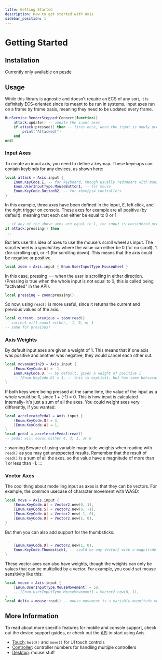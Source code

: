 ```yaml
---
title: Getting Started
description: How to get started with Axis
sidebar_position: 1
---
```


# Getting Started

## Installation
Currently only available on [pesde](https://pesde.dev/packages/killergg/axis)

## Usage
While this library is agnostic and doesn't require an ECS of any sort, it is definitely ECS-oriented since its meant to be run in systems. Input axes run on a frame by frame basis, meaning they need to be updated every frame.
```lua
RunService.RenderStepped:Connect(function()
    attack:update() -- update the input axes
    if attack:pressed() then -- fires once, when the input is newly pressed
        print("Attacked!")
    end
end)
```


### Input Axes
To create an input axis, you need to define a keymap. These keymaps can contain keybinds for any devices, as shown here:
```lua
local attack = Axis.input {
    Enum.KeyCode.E, -- for keyboard, though usually redundant with mouse
    Enum.UserInputType.MouseButton1, -- for mouse
    Enum.KeyCode.ButtonR2, -- for xbox/ps4 controllers
}
```

In this example, three axes have been defined in the input, E, left click, and the right trigger on console. These axes for example are all positive (by default), meaning that each can either be equal to 0 or 1.
```lua
-- if any of the above axes are equal to 1, the input is considered pressing
if attack:pressing() then
...
```

But lets use this idea of axes to use the mouse's scroll wheel as input. The scroll wheel is a *special key* where the value can either be 0 (for no scroll), 1 (for scrolling up), or -1 (for scrolling down). This means that the axis could be negative or positive.
```lua
local zoom = Axis.input { Enum.UserInputType.MouseWheel }
```
In this case, pressing == when the user is scrolling in either direction. (Pressing is true when the whole input is not equal to 0, this is called being "activated" in the API).
```lua
local pressing = zoom:pressing()
```
So now, using `read()` is more useful, since it returns the current and previous values of the axis.
```lua
local current, previous = zoom:read()
-- current will equal either, -1, 0, or 1
-- same for previous!
```


### Axis Weights
By default input axes are given a weight of 1. This means that if one axis was positive and another was negative, they would cancel each other out.
```lua
local movementIn2D = Axis.input {
    [Enum.KeyCode.A] = -1,
    Enum.KeyCode.D, -- by default, given a weight of positive 1
    -- [Enum.KeyCode.D] = 1, -- this is explicit, but has same behavior
}
```
If both keys were being pressed at the same time, the value of the input as a whole would be 0, since 1 + (-1) = 0. This is how input is calculated internally- it's just a sum of all the axes. You could weight axes very differently, if you wanted:
```lua
local acceleratePedal = Axis.input {
    [Enum.KeyCode.Q] = 3,
    [Enum.KeyCode.W] = 1,
}
local pedal = acceleratePedal:read()
-- pedal will equal either 4, 3, 1, or 0
```
:::warning
Beware of using variable magnitude weights when reading with `read()` as you may get unexpected results. Remember that the result of `read()` is a sum of all the axes, so the value have a magnitude of more than 1 or less than -1.
:::

### Vector Axes
The cool thing about modelling input as axes is that they can be vectors. For example, the common usecase of character movement with WASD:
```lua
local move = Axis.input {
    [Enum.KeyCode.W] = Vector2.new(0, 1),
    [Enum.KeyCode.S] = Vector2.new(0, -1),
    [Enum.KeyCode.A] = Vector2.new(-1, 0),
    [Enum.KeyCode.D] = Vector2.new(1, 0),
}
```
But then you can also add support for the thumbsticks:
```lua
...
    [Enum.KeyCode.D] = Vector2.new(1, 0),
    Enum.KeyCode.Thumbstick1, -- could be any Vector2 with a magnitude of 1
}
```
These vector axes can also have weights, though the weights can only be values that can be multiplied by a vector. For example, you could set mouse sensitivity like this:
```lua
local mouse = Axis.input {
    [Enum.UserInputType.MouseMovement] = 50,
    -- [Enum.UserInputType.MouseMovement] = Vector2.new(0, 1),
}
local delta = mouse:read() -- mouse movement is a variable-magnitude vector, but we still multiply by 50
```


## More Information
To read about more specific features for mobile and console support, check out the device support guides, or check out the [API](../../api/Axis) to start using Axis.
- [Touch](../Devices/touch): `hold()` and `move()` for UI touch controls
- [Controller](../Devices/controller): controller numbers for handling multiple controllers
- [Desktop](../Devices/desktop): mouse stuff